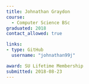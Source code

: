 ```yaml
---
title: Johnathan Graydon
course:
  - Computer Science BSc
graduated: 2018
contact_allowed: true

links:
- type: GitHub
  username: "johnathan99j"

award: SU Lifetime Membership
submitted: 2018-08-23
---
```

